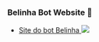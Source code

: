 ### Belinha Bot Website 🎀
- [Site do bot Belinha ](giikinotfound.github.io/belinha-bot-website/ "Site do bot Belinha ")  ![](https://media.discordapp.net/attachments/840819886191542323/845135449060016148/belinha_1.png?width=20&height=20)
